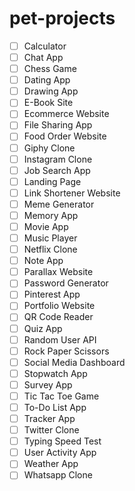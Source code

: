 # pet-projects

- [ ] Calculator
- [ ] Chat App
- [ ] Chess Game
- [ ] Dating App
- [ ] Drawing App
- [ ] E-Book Site
- [ ] Ecommerce Website
- [ ] File Sharing App
- [ ] Food Order Website
- [ ] Giphy Clone
- [ ] Instagram Clone
- [ ] Job Search App
- [ ] Landing Page
- [ ] Link Shortener Website
- [ ] Meme Generator
- [ ] Memory App
- [ ] Movie App
- [ ] Music Player
- [ ] Netflix Clone
- [ ] Note App
- [ ] Parallax Website
- [ ] Password Generator
- [ ] Pinterest App
- [ ] Portfolio Website
- [ ] QR Code Reader
- [ ] Quiz App
- [ ] Random User API
- [ ] Rock Paper Scissors
- [ ] Social Media Dashboard
- [ ] Stopwatch App
- [ ] Survey App
- [ ] Tic Tac Toe Game
- [ ] To-Do List App
- [ ] Tracker App
- [ ] Twitter Clone
- [ ] Typing Speed Test
- [ ] User Activity App
- [ ] Weather App
- [ ] Whatsapp Clone